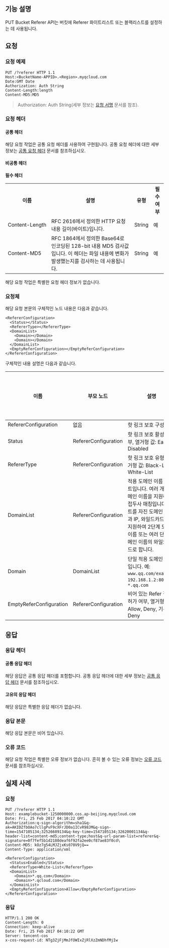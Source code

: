 ## 기능 설명

PUT Bucket Referer API는 버킷에 Referer 화이트리스트 또는 블랙리스트를 설정하는 데 사용됩니다.

## 요청

### 요청 예제

```shell
PUT /?referer HTTP 1.1
Host:<BucketName-APPID>.<Region>.myqcloud.com
Date:GMT Date
Authorization: Auth String
Content-Length:length
Content-MD5:MD5
```

> Authorization: Auth String(세부 정보는 [요청 서명](https://cloud.tencent.com/document/product/436/7778) 문서를 참조).

### 요청 헤더

#### 공통 헤더

해당 요청 작업은 공통 요청 헤더를 사용하여 구현됩니다. 공통 요청 헤더에 대한 세부 정보는 [공통 요청 헤더](https://cloud.tencent.com/document/product/436/7728) 문서를 참조하십시오.

#### 비공통 헤더

**필수 헤더**

<table>
   <tr>
      <th>이름</th>
      <th>설명</th>
      <th>유형</th>
      <th>필수 여부</th>
   </tr>
   <tr>
      <td nowrap="nowrap">Content-Length</td>
      <td>RFC 2616에서 정의한 HTTP 요청 내용 길이(바이트)입니다.</td>
      <td>String</td>
      <td>예</td>
   </tr>
   <tr>
      <td>Content-MD5</td>
      <td>RFC 1864에서 정의한 Base64로 인코딩된 128-bit 내용 MD5 검사값입니다. 이 헤더는 파일 내용에 변화가 발생했는지를 검사하는 데 사용됩니다.</td>
      <td>String</td>
      <td>예</td>
   </tr>
</table>

해당 요청 작업은 특별한 요청 헤더 정보가 없습니다.

### 요청체

해당 요청 본문의 구체적인 노드 내용은 다음과 같습니다.

```shell
<RefererConfiguration>
  <Status></Status>
  <RefererType></RefererType>
  <DomainList>
    <Domain></Domain>
    <Domain></Domain>
  </DomainList>
  <EmptyReferConfiguration></EmptyReferConfiguration>
</RefererConfiguration>
```

구체적인 내용 설명은 다음과 같습니다.

| 이름                    | 부모 노드               | 설명                                                         | 유형      | 필수 선택 여부 |
| ----------------------- | -------------------- | ------------------------------------------------------------ | --------- | ---- |
| RefererConfiguration    | 없음                   | 핫 링크 보호 구성 정보                                               | Container | 예   |
| Status                  | RefererConfiguration | 핫 링크 보호 활성화 여부, 열거형 값: Eabled, Disabled                | String    | 예   |
| RefererType             | RefererConfiguration | 핫 링크 보호 유형, 열거형 값: Black-List, White-List               | String    | 예   |
| DomainList              | RefererConfiguration | 적용 도메인 이름 리스트입니다. 여러 개의 도메인 이름을 지원하며 접두사 매칭입니다. 포트를 자진 도메인 이름과 IP, 와일드카드 `*`를 지원하여 2단계 도메인 이름 또는 여러 단계 도메인 이름의 와일드카드로 합니다. | Container | 예   |
| Domain                  | DomainList           | 단일 적용 도메인 이름입니다. 예: `www.qq.com/example`, `192.168.1.2:8080`, `*.qq.com` | String    | 예   |
| EmptyReferConfiguration | RefererConfiguration | 비어 있는 Refer 접근 허가 여부, 열거형 값: Allow, Deny, 기본값: Deny | String    | 아니요   |


## 응답

### 응답 헤더

#### 공통 응답 헤더

해당 응답은 공통 응답 헤더를 포함합니다. 공통 응답 헤더에 대한 세부 정보는 [공통 응답 헤더](https://cloud.tencent.com/document/product/436/7729) 문서를 참조하십시오.

#### 고유의 응답 헤더

해당 응답은 특별한 응답 헤더가 없습니다.

### 응답 본문

해당 응답 본문은 비어 있습니다.

### 오류 코드

해당 요청 작업은 특별한 오류 정보가 없습니다. 흔히 볼 수 있는 오류 정보는 [오류 코드](https://cloud.tencent.com/document/product/436/7730) 문서를 참조하십시오.

## 실제 사례

### 요청

```shell
PUT /?referer HTTP 1.1
Host: examplebucket-1250000000.cos.ap-beijing.myqcloud.com
Date: Fri, 25 Feb 2017 04:10:22 GMT
Authorization:q-sign-algorithm=sha1&q-ak=AKIDZfbOAo7cllgPvF9cXFrJD0a1ICvR98JM&q-sign-time=1547105134;32526689134&q-key-time=1547105134;32620001134&q-header-list=content-md5;content-type;host&q-url-param-list=referer&q-signature=0f7fef5b1d2180deaf6f92fa2ee0cf87ae83f0cd\
Content-MD5: kOz7g54LMJZjxKs070V9jQ==
Content-Type: application/xml

<RefererConfiguration>
  <Status>Enabled</Status>
  <RefererType>White-List</RefererType>
  <DomainList>
    <Domain>*.qq.com</Domain>
    <Domain>*.qcloud.com</Domain>
  </DomainList>
  <EmptyReferConfiguration>Allow</EmptyReferConfiguration>
</RefererConfiguration>
```

### 응답

```shell
HTTP/1.1 200 OK
Content-Length: 0
Connection: keep-alive
Date: Fri, 25 Feb 2017 04:10:22 GMT
Server: tencent-cos
x-cos-request-id: NTg3ZjFjMmJfOWIxZjRlXzZmNDhfMjIw
```
